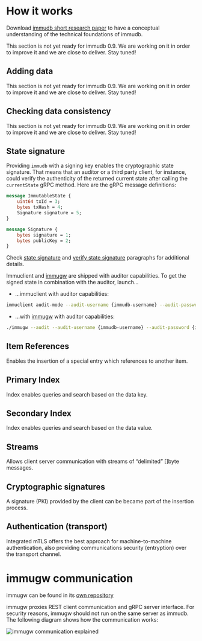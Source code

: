 # How it works

Download [immudb short research paper](https://codenotary.com/technologies/immudb/) to have a conceptual understanding of the technical foundations of immudb.

This section is not yet ready for immudb 0.9. We are working on it in order to improve it and we are close to deliver. Stay tuned!

## Adding data

This section is not yet ready for immudb 0.9. We are working on it in order to improve it and we are close to deliver. Stay tuned!

## Checking data consistency

This section is not yet ready for immudb 0.9. We are working on it in order to improve it and we are close to deliver. Stay tuned!

## State signature

Providing `immudb` with a signing key enables the cryptographic state signature.
That means that an auditor or a third party client, for instance, could verify the authenticity of the returned current state after calling the `currentState` gRPC method.
Here are the gRPC message definitions:
```proto
message ImmutableState {
	uint64 txId = 3;
	bytes txHash = 4;
	Signature signature = 5;
}

message Signature {
	bytes signature = 1;
	bytes publicKey = 2;
}
```
Check [state signature](/master/immudb/#state-signature) and [verify state signature](/master/sdks-api.html#verify-state-signature) paragraphs for additional details.

Immuclient and [immugw](https://github.com/codenotary/immugw) are shipped with auditor capabilities.
To get the signed state in combination with the auditor, launch...
* ...immuclient with auditor capabilities:
```bash
immuclient audit-mode --audit-username {immudb-username} --audit-password {immudb-pw} --audit-signature validate
```
* ...with [immugw](https://github.com/codenotary/immugw) with auditor capabilities:
```bash
./immugw --audit --audit-username {immudb-username} --audit-password {immudb-pw} --audit-signature validate
```

## Item References

Enables the insertion of a special entry which references to another item.

## Primary Index

Index enables queries and search based on the data key.

## Secondary Index

Index enables queries and search based on the data value.

## Streams
Allows client server communication with streams of “delimited” []byte messages.

## Cryptographic signatures

A signature (PKI) provided by the client can be became part of the insertion process.

## Authentication (transport)

Integrated mTLS offers the best approach for machine-to-machine authentication, also providing communications security (entryption) over the transport channel.

# immugw communication
immugw can be found in its [own repository](https://github.com/codenotary/immugw)

immugw proxies REST client communication and gRPC server interface. For security reasons, immugw should not run on the same server as immudb. The following diagram shows how the communication works:

![immugw communication explained](https://raw.githubusercontent.com/codenotary/immugw/master/img/immugw-diagram.png)
